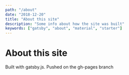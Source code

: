 ```yaml
---
path: "/about"
date: "2018-12-20"
title: "About this site"
description: "Some info about how the site was built"
keywords: ["gatsby", "about", "material", "starter"]
---
```


# About this site

Built with gatsby.js.
Pushed on the gh-pages branch
